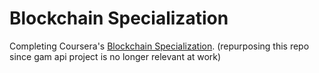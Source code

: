# Blockchain Specialization

Completing Coursera's [Blockchain Specialization](https://www.coursera.org/specializations/blockchain). (repurposing this repo since gam api project is no longer relevant at work)